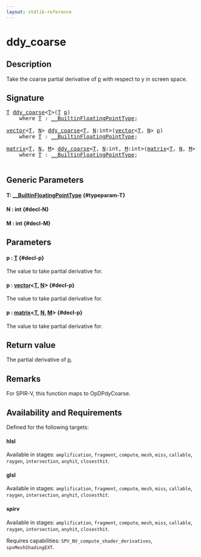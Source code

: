 ```yaml
---
layout: stdlib-reference
---
```


# ddy\_coarse

## Description

Take the coarse partial derivative of <span class='code'><a href="/stdlib-reference/global-decls/ddy_coarse#decl-p" class="code_param">p</a></span> with respect to y in screen space.



## Signature 

<pre>
<a href="/stdlib-reference/global-decls/ddy_coarse#typeparam-T" class="code_type">T</a> <a href="/stdlib-reference/global-decls/ddy_coarse">ddy_coarse</a>&lt;<a href="/stdlib-reference/global-decls/ddy_coarse#typeparam-T" class="code_type">T</a>&gt;(<a href="/stdlib-reference/global-decls/ddy_coarse#typeparam-T" class="code_type">T</a> <a href="/stdlib-reference/global-decls/ddy_coarse#decl-p" class="code_param">p</a>)
    <span class='code_keyword'>where</span> <a href="/stdlib-reference/global-decls/ddy_coarse#typeparam-T" class="code_type">T</a> : <a href="/stdlib-reference/interfaces/0_builtinfloatingpointtype-029hm/index" class="code_type">__BuiltinFloatingPointType</a>;

<a href="/stdlib-reference/types/vector/index" class="code_type">vector</a>&lt;<a href="/stdlib-reference/global-decls/ddy_coarse#typeparam-T" class="code_type">T</a>, <a href="/stdlib-reference/global-decls/ddy_coarse#decl-N" class="code_var">N</a>&gt; <a href="/stdlib-reference/global-decls/ddy_coarse">ddy_coarse</a>&lt;<a href="/stdlib-reference/global-decls/ddy_coarse#typeparam-T" class="code_type">T</a>, <a href="/stdlib-reference/global-decls/ddy_coarse#decl-N" class="code_var">N</a>:<span class="code_keyword">int</span>&gt;(<a href="/stdlib-reference/types/vector/index" class="code_type">vector</a>&lt;<a href="/stdlib-reference/global-decls/ddy_coarse#typeparam-T" class="code_type">T</a>, <a href="/stdlib-reference/global-decls/ddy_coarse#decl-N" class="code_var">N</a>&gt; <a href="/stdlib-reference/global-decls/ddy_coarse#decl-p" class="code_param">p</a>)
    <span class='code_keyword'>where</span> <a href="/stdlib-reference/global-decls/ddy_coarse#typeparam-T" class="code_type">T</a> : <a href="/stdlib-reference/interfaces/0_builtinfloatingpointtype-029hm/index" class="code_type">__BuiltinFloatingPointType</a>;

<a href="/stdlib-reference/types/matrix/index" class="code_type">matrix</a>&lt;<a href="/stdlib-reference/global-decls/ddy_coarse#typeparam-T" class="code_type">T</a>, <a href="/stdlib-reference/global-decls/ddy_coarse#decl-N" class="code_var">N</a>, <a href="/stdlib-reference/global-decls/ddy_coarse#decl-M" class="code_var">M</a>&gt; <a href="/stdlib-reference/global-decls/ddy_coarse">ddy_coarse</a>&lt;<a href="/stdlib-reference/global-decls/ddy_coarse#typeparam-T" class="code_type">T</a>, <a href="/stdlib-reference/global-decls/ddy_coarse#decl-N" class="code_var">N</a>:<span class="code_keyword">int</span>, <a href="/stdlib-reference/global-decls/ddy_coarse#decl-M" class="code_var">M</a>:<span class="code_keyword">int</span>&gt;(<a href="/stdlib-reference/types/matrix/index" class="code_type">matrix</a>&lt;<a href="/stdlib-reference/global-decls/ddy_coarse#typeparam-T" class="code_type">T</a>, <a href="/stdlib-reference/global-decls/ddy_coarse#decl-N" class="code_var">N</a>, <a href="/stdlib-reference/global-decls/ddy_coarse#decl-M" class="code_var">M</a>&gt; <a href="/stdlib-reference/global-decls/ddy_coarse#decl-p" class="code_param">p</a>)
    <span class='code_keyword'>where</span> <a href="/stdlib-reference/global-decls/ddy_coarse#typeparam-T" class="code_type">T</a> : <a href="/stdlib-reference/interfaces/0_builtinfloatingpointtype-029hm/index" class="code_type">__BuiltinFloatingPointType</a>;

</pre>

## Generic Parameters

#### T: [\_\_BuiltinFloatingPointType](/stdlib-reference/interfaces/0_builtinfloatingpointtype-029hm/index) {#typeparam-T}
#### N  : int {#decl-N}
#### M  : int {#decl-M}

## Parameters

#### p  : [T](/stdlib-reference/global-decls/ddy_coarse#typeparam-T) {#decl-p}
The value to take partial derivative for.

#### p  : [vector](/stdlib-reference/types/vector/index)\<[T](/stdlib-reference/types/vector/index#typeparam-T), [N](/stdlib-reference/types/vector/index#decl-N)\> {#decl-p}
The value to take partial derivative for.

#### p  : [matrix](/stdlib-reference/types/matrix/index)\<[T](/stdlib-reference/types/matrix/t-0), [N](/stdlib-reference/types/matrix/index#decl-N), [M](/stdlib-reference/types/matrix/index#decl-M)\> {#decl-p}
The value to take partial derivative for.


## Return value
The partial derivative of <span class='code'><a href="/stdlib-reference/global-decls/ddy_coarse#decl-p" class="code_param">p</a></span>.

## Remarks
For SPIR-V, this function maps to <span class='code'>OpDPdyCoarse</span>.


## Availability and Requirements

Defined for the following targets:

#### hlsl
Available in stages: `amplification`, `fragment`, `compute`, `mesh`, `miss`, `callable`, `raygen`, `intersection`, `anyhit`, `closesthit`.

#### glsl
Available in stages: `amplification`, `fragment`, `compute`, `mesh`, `miss`, `callable`, `raygen`, `intersection`, `anyhit`, `closesthit`.

#### spirv
Available in stages: `amplification`, `fragment`, `compute`, `mesh`, `miss`, `callable`, `raygen`, `intersection`, `anyhit`, `closesthit`.

Requires capabilities: `SPV_NV_compute_shader_derivatives`, `spvMeshShadingEXT`.


